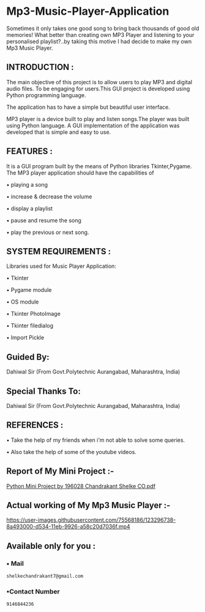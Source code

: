 # Mp3-Music-Player-Application
Sometimes it only takes one good song to bring back thousands of good old memories! What better than creating own MP3 Player and listening to your personalised playlist?..by taking this motive I had decide to make my own Mp3 Music Player.

## INTRODUCTION :
The main objective of this project is to allow users to play MP3 and digital 
audio files. To be engaging for users.This GUI project is developed using Python programming language.

The application has to have a simple but beautiful user interface.

MP3 player is a device built to play and listen songs.The player was built 
using Python language. A GUI implementation of the application was 
developed that is simple and easy to use.

## FEATURES :
It is a GUI program built by the means of Python libraries 
Tkinter,Pygame. The MP3 player application should have the 
capabilities of

• playing a song

• increase & decrease the volume

• display a playlist

• pause and resume the song

• play the previous or next song.

## SYSTEM REQUIREMENTS :
Libraries used for Music Player Application:

• Tkinter

• Pygame module

• OS module

• Tkinter PhotoImage

• Tkinter filedialog

• Import Pickle

## Guided By:
Dahiwal Sir (From Govt.Polytechnic Aurangabad, Maharashtra, India)

## Special Thanks To:
Dahiwal Sir (From Govt.Polytechnic Aurangabad, Maharashtra, India)

## REFERENCES : 
• Take the help of my friends when i'm not able to solve some queries.

• Also take the help of some of the youtube videos. 


## Report of My Mini Project :- 
[Python Mini Project by 196028 Chandrakant Shelke CO.pdf](https://github.com/GPAMBD/Mp3-Music-Player-Application/files/6710496/Python.Mini.Project.by.196028.Chandrakant.Shelke.CO.pdf)

## Actual working of My Mp3 Music Player :-
https://user-images.githubusercontent.com/75568186/123296738-8a493000-d534-11eb-9926-a58c20d7036f.mp4

## Available only for you :

### • Mail
    shelkechandrakant7@gmail.com

### •Contact Number
    9146844236
